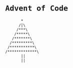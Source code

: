 # `Advent of Code`
```
       *
      /|\
     /***\
    /*****\
   /*******\
  /*********\
 /***********\
/*************\
       ||
       ||
```
